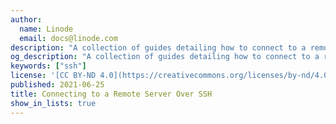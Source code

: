 ```yaml
---
author:
  name: Linode
  email: docs@linode.com
description: "A collection of guides detailing how to connect to a remote server (such as a Linode) over SSH within various operating systems and applications."
og_description: "A collection of guides detailing how to connect to a remote server (such as a Linode) over SSH within various operating systems and applications."
keywords: ["ssh"]
license: '[CC BY-ND 4.0](https://creativecommons.org/licenses/by-nd/4.0)'
published: 2021-06-25
title: Connecting to a Remote Server Over SSH
show_in_lists: true
---
```


